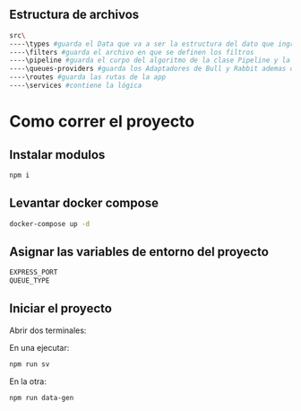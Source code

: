 ## Estructura de archivos
```bash
src\
----\types #guarda el Data que va a ser la estructura del dato que ingresa a la Pipeline
----\filters #guarda el archivo en que se definen los filtros
----\pipeline #guarda el curpo del algoritmo de la clase Pipeline y la QueueFactory encargada de crear las Queues Bull o Rabbit, además de guardar el PipeLineFactory
----\queues-providers #guarda los Adaptadores de Bull y Rabbit ademas de la IQueue que es la interface que van a implementar dichos adaptadores
----\routes #guarda las rutas de la app
----\services #contiene la lógica
```

# Como correr el proyecto

## Instalar modulos

```bash
npm i
```

## Levantar docker compose

```bash
docker-compose up -d
```

## Asignar las variables de entorno del proyecto

```bash
EXPRESS_PORT 
QUEUE_TYPE 
```
## Iniciar el proyecto

Abrir dos terminales:

En una ejecutar:

 ```bash
 npm run sv
```

En la otra:

 ```bash
 npm run data-gen
```